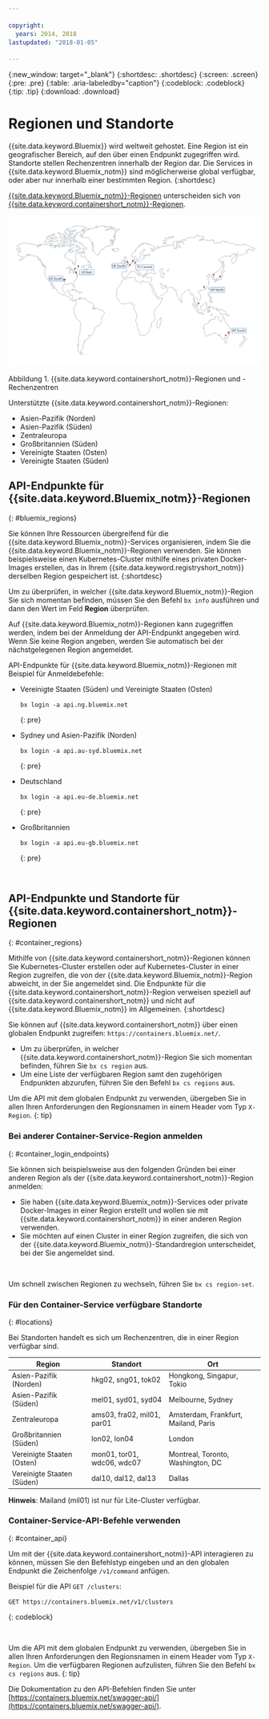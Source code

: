 ```yaml
---

copyright:
  years: 2014, 2018
lastupdated: "2018-01-05"

---
```


{:new_window: target="_blank"}
{:shortdesc: .shortdesc}
{:screen: .screen}
{:pre: .pre}
{:table: .aria-labeledby="caption"}
{:codeblock: .codeblock}
{:tip: .tip}
{:download: .download}

# Regionen und Standorte
{{site.data.keyword.Bluemix}} wird weltweit gehostet. Eine Region ist ein geografischer Bereich, auf den über einen Endpunkt zugegriffen wird. Standorte stellen Rechenzentren innerhalb der Region dar. Die Services in {{site.data.keyword.Bluemix_notm}} sind möglicherweise global verfügbar, oder aber nur innerhalb einer bestimmten Region.
{:shortdesc}

[{{site.data.keyword.Bluemix_notm}}-Regionen](#bluemix_regions) unterscheiden sich von [{{site.data.keyword.containershort_notm}}-Regionen](#container_regions).

![{{site.data.keyword.containershort_notm}}-Regionen und -Rechenzentren](/images/regions.png)

Abbildung 1. {{site.data.keyword.containershort_notm}}-Regionen und -Rechenzentren

Unterstützte {{site.data.keyword.containershort_notm}}-Regionen:
  * Asien-Pazifik (Norden)
  * Asien-Pazifik (Süden)
  * Zentraleuropa
  * Großbritannien (Süden)
  * Vereinigte Staaten (Osten)
  * Vereinigte Staaten (Süden)




## API-Endpunkte für {{site.data.keyword.Bluemix_notm}}-Regionen
{: #bluemix_regions}

Sie können Ihre Ressourcen übergreifend für die {{site.data.keyword.Bluemix_notm}}-Services organisieren, indem Sie die {{site.data.keyword.Bluemix_notm}}-Regionen verwenden. Sie können beispielsweise einen Kubernetes-Cluster mithilfe eines privaten Docker-Images erstellen, das in Ihrem {{site.data.keyword.registryshort_notm}} derselben Region gespeichert ist.
{:shortdesc}

Um zu überprüfen, in welcher {{site.data.keyword.Bluemix_notm}}-Region Sie sich momentan befinden, müssen Sie den Befehl `bx info` ausführen und dann den Wert im Feld **Region** überprüfen.

Auf {{site.data.keyword.Bluemix_notm}}-Regionen kann zugegriffen werden, indem bei der Anmeldung der API-Endpunkt angegeben wird. Wenn Sie keine Region angeben, werden Sie automatisch bei der nächstgelegenen Region angemeldet.

API-Endpunkte für {{site.data.keyword.Bluemix_notm}}-Regionen mit Beispiel für Anmeldebefehle:

  * Vereinigte Staaten (Süden) und Vereinigte Staaten (Osten)
      ```
      bx login -a api.ng.bluemix.net
      ```
      {: pre}

  * Sydney und Asien-Pazifik (Norden)
      ```
      bx login -a api.au-syd.bluemix.net
      ```
      {: pre}

  * Deutschland
      ```
      bx login -a api.eu-de.bluemix.net
      ```
      {: pre}

  * Großbritannien
      ```
      bx login -a api.eu-gb.bluemix.net
      ```
      {: pre}



<br />


## API-Endpunkte und Standorte für {{site.data.keyword.containershort_notm}}-Regionen
{: #container_regions}

Mithilfe von {{site.data.keyword.containershort_notm}}-Regionen können Sie Kubernetes-Cluster erstellen oder auf Kubernetes-Cluster in einer Region zugreifen, die von der {{site.data.keyword.Bluemix_notm}}-Region abweicht, in der Sie angemeldet sind. Die Endpunkte für die {{site.data.keyword.containershort_notm}}-Region verweisen speziell auf {{site.data.keyword.containershort_notm}} und nicht auf {{site.data.keyword.Bluemix_notm}} im Allgemeinen.
{:shortdesc}

Sie können auf {{site.data.keyword.containershort_notm}} über einen globalen Endpunkt zugreifen: `https://containers.bluemix.net/`.
* Um zu überprüfen, in welcher {{site.data.keyword.containershort_notm}}-Region Sie sich momentan befinden, führen Sie `bx cs region` aus.
* Um eine Liste der verfügbaren Region samt den zugehörigen Endpunkten abzurufen, führen Sie den Befehl `bx cs regions` aus.

Um die API mit dem globalen Endpunkt zu verwenden, übergeben Sie in allen Ihren Anforderungen den Regionsnamen in einem Header vom Typ `X-Region`.
{: tip}

### Bei anderer Container-Service-Region anmelden
{: #container_login_endpoints}

Sie können sich beispielsweise aus den folgenden Gründen bei einer anderen Region als der {{site.data.keyword.containershort_notm}}-Region anmelden:
  * Sie haben {{site.data.keyword.Bluemix_notm}}-Services oder private Docker-Images in einer Region erstellt und wollen sie mit {{site.data.keyword.containershort_notm}} in einer anderen Region verwenden.
  * Sie möchten auf einen Cluster in einer Region zugreifen, die sich von der {{site.data.keyword.Bluemix_notm}}-Standardregion unterscheidet, bei der Sie angemeldet sind.

</br>

Um schnell zwischen Regionen zu wechseln, führen Sie `bx cs region-set`.

### Für den Container-Service verfügbare Standorte
{: #locations}

Bei Standorten handelt es sich um Rechenzentren, die in einer Region verfügbar sind.

  | Region | Standort | Ort |
  |--------|----------|------|
  | Asien-Pazifik (Norden) | hkg02, sng01, tok02 | Hongkong, Singapur, Tokio |
  | Asien-Pazifik (Süden)     | mel01, syd01, syd04        | Melbourne, Sydney |
  | Zentraleuropa     | ams03, fra02, mil01, par01        | Amsterdam, Frankfurt, Mailand, Paris |
  | Großbritannien (Süden)      | lon02, lon04         | London |
  | Vereinigte Staaten (Osten)      | <ph class="mon">mon01, </ph>tor01, wdc06, wdc07        | <ph class="mon">Montreal, </ph>Toronto, Washington, DC |
  | Vereinigte Staaten (Süden)     | dal10, dal12, dal13       | Dallas |

**Hinweis**: Mailand (mil01) ist nur für Lite-Cluster verfügbar.

### Container-Service-API-Befehle verwenden
{: #container_api}

Um mit der {{site.data.keyword.containershort_notm}}-API interagieren zu können, müssen Sie den Befehlstyp eingeben und an den globalen Endpunkt die Zeichenfolge `/v1/command` anfügen.

Beispiel für die API `GET /clusters`:
  ```
  GET https://containers.bluemix.net/v1/clusters
  ```
  {: codeblock}

</br>

Um die API mit dem globalen Endpunkt zu verwenden, übergeben Sie in allen Ihren Anforderungen den Regionsnamen in einem Header vom Typ `X-Region`. Um die verfügbaren Regionen aufzulisten, führen Sie den Befehl `bx cs regions` aus.
{: tip}

Die Dokumentation zu den API-Befehlen finden Sie unter [https://containers.bluemix.net/swagger-api/](https://containers.bluemix.net/swagger-api/).
